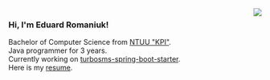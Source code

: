 <img align="right" src="https://i.pinimg.com/originals/f0/f0/d9/f0f0d932d6e39c7af5aa305cbd8da735.gif"/>

<div>
  <h3>Hi, I'm Eduard Romaniuk!</h3>
  <p>
    Bachelor of Computer Science from <a href="https://kpi.ua/en">NTUU "KPI"</a>.<br/>
    Java programmer for 3 years.<br/>
    Currently working on <a href="https://github.com/eduard-romanyuk/turbosms-spring-boot-starter">turbosms-spring-boot-starter</a>.<br/>
    Here is my <a href="https://docs.google.com/document/d/14OkxM31KZqgOdveIH4szGwm7ajlrxpscaGKd7dkLXPY/edit?usp=sharing">resume</a>.<br/>
  </p>
</div> 
